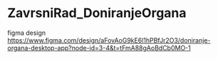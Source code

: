 # ZavrsniRad_DoniranjeOrgana

figma design 
https://www.figma.com/design/aFovAoG9kE6l1hPBfJr2O3/doniranje-organa-desktop-app?node-id=3-4&t=tFmA88gAoBdCb0MO-1
